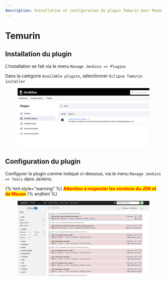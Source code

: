 ```yaml
---
description: Installation et configuration du plugin Temurin pour Maven
---
```


# Temurin

## Installation du plugin

L'installation se fait via le menu `Manage Jenkins => Plugins`

Dans la catégorie `Available plugins`, sélectionner `Eclipse Temurin installer`

<figure><img src="../../.gitbook/assets/image (2) (1) (1) (1).png" alt=""><figcaption></figcaption></figure>

## Configuration du plugin

Configurer le plugin comme indiqué ci-dessous, via le menu `Manage Jenkins => Tools` dans Jenkins.

{% hint style="warning" %}
<mark style="color:red;">**Attention à respecter les versions du JDK et de Maven**</mark>
{% endhint %}

<figure><img src="../../.gitbook/assets/image (7).png" alt=""><figcaption></figcaption></figure>
